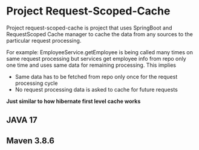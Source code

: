 # Project Request-Scoped-Cache

Project request-scoped-cache is project that uses SpringBoot and RequestScoped Cache manager to cache the
data from any sources to the particular request processing.

For example:
EmployeeService.getEmployee is being called many times on same request processing 
but services get employee info from repo only one time and uses same data for remaining processing.
This implies 
- Same data has to be fetched from repo only once for the request processing cycle
- No request processing data is asked to cache for future requests

<b> Just similar to how hibernate first level cache works </b>


## JAVA 17
## Maven 3.8.6




